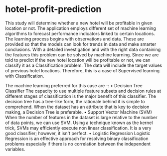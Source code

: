 # hotel-profit-prediction
This study will determine whether a new hotel will be profitable in given location or not. The application employs different set of machine learning algorithms to 
forecast performance indicators linked to certain locations. The learning process begins with observations and data. 
These are provided so that the models can look for trends in data and make smarter conclusions. 
With a detailed investigation and with the right data containing the features this problem can be solved by machine learning. 
Since we are told to predict if the new hotel location will be profitable or not, we can classify it as a Classification problem. 
The data will include the target values of previous hotel locations. 
Therefore, this is a case of Supervised learning with Classification.

The machine learning preferred for this case are -:
• Decision Tree Classifier
The capacity to use multiple feature subsets and decision  rules at different stages of classification is the major benefit of this classifier.
The decision tree has a tree-like form, the rationale  behind it is simple to comprehend. When the dataset has an attribute that is key to decision making,
a Decision Tree is preferable.
• Support Vector Machine (SVM)
When the number of features in the dataset is large relative to the number of data points, we can use SVM. Using a technique known as the kernel trick, 
SVMs may efficiently execute non linear classification. It is a very good classifier; however, it isn't perfect.
• Logistic Regression
Logistic Regression is an effective approach for resolving binary classification problems especially if there is no correlation between the independent variables.
